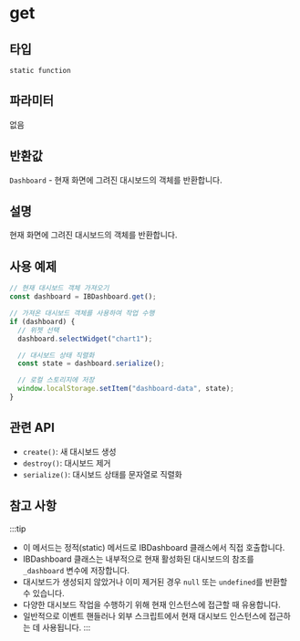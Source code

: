 # get

## 타입

`static function`

## 파라미터

없음

## 반환값

`Dashboard` - 현재 화면에 그려진 대시보드의 객체를 반환합니다.

## 설명

현재 화면에 그려진 대시보드의 객체를 반환합니다.

## 사용 예제

```javascript
// 현재 대시보드 객체 가져오기
const dashboard = IBDashboard.get();

// 가져온 대시보드 객체를 사용하여 작업 수행
if (dashboard) {
  // 위젯 선택
  dashboard.selectWidget("chart1");

  // 대시보드 상태 직렬화
  const state = dashboard.serialize();

  // 로컬 스토리지에 저장
  window.localStorage.setItem("dashboard-data", state);
}
```

## 관련 API

- `create()`: 새 대시보드 생성
- `destroy()`: 대시보드 제거
- `serialize()`: 대시보드 상태를 문자열로 직렬화

## 참고 사항
:::tip
- 이 메서드는 정적(static) 메서드로 IBDashboard 클래스에서 직접 호출합니다.
- IBDashboard 클래스는 내부적으로 현재 활성화된 대시보드의 참조를 `_dashboard` 변수에 저장합니다.
- 대시보드가 생성되지 않았거나 이미 제거된 경우 `null` 또는 `undefined`를 반환할 수 있습니다.
- 다양한 대시보드 작업을 수행하기 위해 현재 인스턴스에 접근할 때 유용합니다.
- 일반적으로 이벤트 핸들러나 외부 스크립트에서 현재 대시보드 인스턴스에 접근하는 데 사용됩니다.
:::
